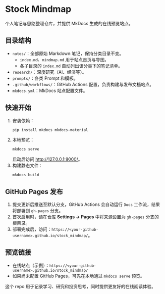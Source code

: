 # Stock Mindmap

个人笔记与思路整理仓库，并提供 MkDocs 生成的在线预览站点。

## 目录结构

- `notes/`：全部原始 Markdown 笔记，保持分类目录不变。
  - `index.md`、`mindmap.md` 用于站点首页与导图。
  - 各子目录的 `index.md` 自动列出该分类下的笔记清单。
- `research/`：深度研究（AI、经济等）。
- `prompts/`：各类 Prompt 和模板。
- `.github/workflows/`：GitHub Actions 配置，负责构建与发布文档站点。
- `mkdocs.yml`：MkDocs 站点配置文件。

## 快速开始

1. 安装依赖：
   ```bash
   pip install mkdocs mkdocs-material
   ```
2. 本地预览：
   ```bash
   mkdocs serve
   ```
   启动后访问 <http://127.0.0.1:8000/>。
3. 构建静态文件：
   ```bash
   mkdocs build
   ```

## GitHub Pages 发布

1. 提交更新后推送至默认分支，GitHub Actions 会自动运行 `Docs` 工作流，结果将部署到 `gh-pages` 分支。
2. 首次启用时，请在仓库 **Settings → Pages** 中将来源设置为 `gh-pages` 分支的根目录。
3. 部署完成后，访问：`https://<your-github-username>.github.io/stock_mindmap/`。

## 预览链接

- 在线站点（示例）：`https://<your-github-username>.github.io/stock_mindmap/`
- 如果尚未配置 GitHub Pages，可先在本地通过 `mkdocs serve` 预览。

这个 repo 用于记录学习、研究和投资思考，同时提供更友好的在线阅读体验。
